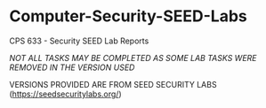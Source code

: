 # Computer-Security-SEED-Labs
CPS 633 - Security SEED Lab Reports

*NOT ALL TASKS MAY BE COMPLETED AS SOME LAB TASKS WERE REMOVED IN THE VERSION USED*

VERSIONS PROVIDED ARE FROM SEED SECURITY LABS (https://seedsecuritylabs.org/)
